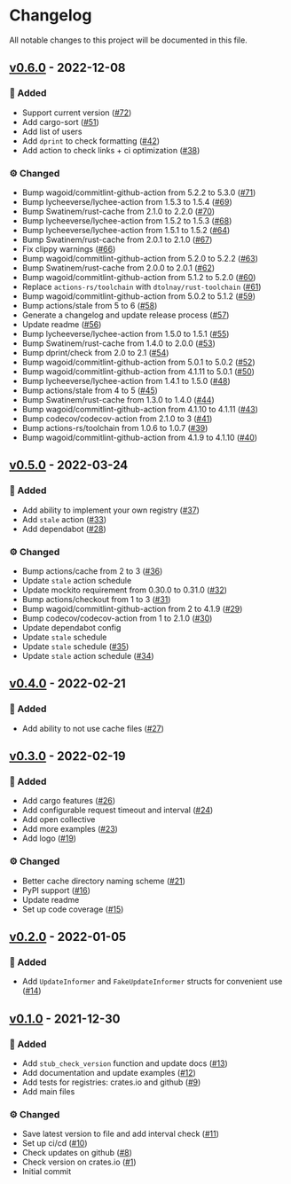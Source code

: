 # Changelog

All notable changes to this project will be documented in this file.

## [v0.6.0](https://github.com/mgrachev/update-informer/releases/tag/v0.6.0) - 2022-12-08

### 🚀 Added

- Support current version ([#72](https://github.com/mgrachev/update-informer/pull/72))
- Add cargo-sort ([#51](https://github.com/mgrachev/update-informer/pull/51))
- Add list of users
- Add `dprint` to check formatting ([#42](https://github.com/mgrachev/update-informer/pull/42))
- Add action to check links + ci optimization ([#38](https://github.com/mgrachev/update-informer/pull/38))

### ⚙️ Changed

- Bump wagoid/commitlint-github-action from 5.2.2 to 5.3.0 ([#71](https://github.com/mgrachev/update-informer/pull/71))
- Bump lycheeverse/lychee-action from 1.5.3 to 1.5.4 ([#69](https://github.com/mgrachev/update-informer/pull/69))
- Bump Swatinem/rust-cache from 2.1.0 to 2.2.0 ([#70](https://github.com/mgrachev/update-informer/pull/70))
- Bump lycheeverse/lychee-action from 1.5.2 to 1.5.3 ([#68](https://github.com/mgrachev/update-informer/pull/68))
- Bump lycheeverse/lychee-action from 1.5.1 to 1.5.2 ([#64](https://github.com/mgrachev/update-informer/pull/64))
- Bump Swatinem/rust-cache from 2.0.1 to 2.1.0 ([#67](https://github.com/mgrachev/update-informer/pull/67))
- Fix clippy warnings ([#66](https://github.com/mgrachev/update-informer/pull/66))
- Bump wagoid/commitlint-github-action from 5.2.0 to 5.2.2 ([#63](https://github.com/mgrachev/update-informer/pull/63))
- Bump Swatinem/rust-cache from 2.0.0 to 2.0.1 ([#62](https://github.com/mgrachev/update-informer/pull/62))
- Bump wagoid/commitlint-github-action from 5.1.2 to 5.2.0 ([#60](https://github.com/mgrachev/update-informer/pull/60))
- Replace `actions-rs/toolchain` with `dtolnay/rust-toolchain` ([#61](https://github.com/mgrachev/update-informer/pull/61))
- Bump wagoid/commitlint-github-action from 5.0.2 to 5.1.2 ([#59](https://github.com/mgrachev/update-informer/pull/59))
- Bump actions/stale from 5 to 6 ([#58](https://github.com/mgrachev/update-informer/pull/58))
- Generate a changelog and update release process ([#57](https://github.com/mgrachev/update-informer/pull/57))
- Update readme ([#56](https://github.com/mgrachev/update-informer/pull/56))
- Bump lycheeverse/lychee-action from 1.5.0 to 1.5.1 ([#55](https://github.com/mgrachev/update-informer/pull/55))
- Bump Swatinem/rust-cache from 1.4.0 to 2.0.0 ([#53](https://github.com/mgrachev/update-informer/pull/53))
- Bump dprint/check from 2.0 to 2.1 ([#54](https://github.com/mgrachev/update-informer/pull/54))
- Bump wagoid/commitlint-github-action from 5.0.1 to 5.0.2 ([#52](https://github.com/mgrachev/update-informer/pull/52))
- Bump wagoid/commitlint-github-action from 4.1.11 to 5.0.1 ([#50](https://github.com/mgrachev/update-informer/pull/50))
- Bump lycheeverse/lychee-action from 1.4.1 to 1.5.0 ([#48](https://github.com/mgrachev/update-informer/pull/48))
- Bump actions/stale from 4 to 5 ([#45](https://github.com/mgrachev/update-informer/pull/45))
- Bump Swatinem/rust-cache from 1.3.0 to 1.4.0 ([#44](https://github.com/mgrachev/update-informer/pull/44))
- Bump wagoid/commitlint-github-action from 4.1.10 to 4.1.11 ([#43](https://github.com/mgrachev/update-informer/pull/43))
- Bump codecov/codecov-action from 2.1.0 to 3 ([#41](https://github.com/mgrachev/update-informer/pull/41))
- Bump actions-rs/toolchain from 1.0.6 to 1.0.7 ([#39](https://github.com/mgrachev/update-informer/pull/39))
- Bump wagoid/commitlint-github-action from 4.1.9 to 4.1.10 ([#40](https://github.com/mgrachev/update-informer/pull/40))

## [v0.5.0](https://github.com/mgrachev/update-informer/releases/tag/v0.5.0) - 2022-03-24

### 🚀 Added

- Add ability to implement your own registry ([#37](https://github.com/mgrachev/update-informer/pull/37))
- Add `stale` action ([#33](https://github.com/mgrachev/update-informer/pull/33))
- Add dependabot ([#28](https://github.com/mgrachev/update-informer/pull/28))

### ⚙️ Changed

- Bump actions/cache from 2 to 3 ([#36](https://github.com/mgrachev/update-informer/pull/36))
- Update `stale` action schedule
- Update mockito requirement from 0.30.0 to 0.31.0 ([#32](https://github.com/mgrachev/update-informer/pull/32))
- Bump actions/checkout from 1 to 3 ([#31](https://github.com/mgrachev/update-informer/pull/31))
- Bump wagoid/commitlint-github-action from 2 to 4.1.9 ([#29](https://github.com/mgrachev/update-informer/pull/29))
- Bump codecov/codecov-action from 1 to 2.1.0 ([#30](https://github.com/mgrachev/update-informer/pull/30))
- Update dependabot config
- Update `stale` schedule
- Update `stale` schedule ([#35](https://github.com/mgrachev/update-informer/pull/35))
- Update `stale` action schedule ([#34](https://github.com/mgrachev/update-informer/pull/34))

## [v0.4.0](https://github.com/mgrachev/update-informer/releases/tag/v0.4.0) - 2022-02-21

### 🚀 Added

- Add ability to not use cache files ([#27](https://github.com/mgrachev/update-informer/pull/27))

## [v0.3.0](https://github.com/mgrachev/update-informer/releases/tag/v0.3.0) - 2022-02-19

### 🚀 Added

- Add cargo features ([#26](https://github.com/mgrachev/update-informer/pull/26))
- Add configurable request timeout and interval ([#24](https://github.com/mgrachev/update-informer/pull/24))
- Add open collective
- Add more examples ([#23](https://github.com/mgrachev/update-informer/pull/23))
- Add logo ([#19](https://github.com/mgrachev/update-informer/pull/19))

### ⚙️ Changed

- Better cache directory naming scheme ([#21](https://github.com/mgrachev/update-informer/pull/21))
- PyPI support ([#16](https://github.com/mgrachev/update-informer/pull/16))
- Update readme
- Set up code coverage ([#15](https://github.com/mgrachev/update-informer/pull/15))

## [v0.2.0](https://github.com/mgrachev/update-informer/releases/tag/v0.2.0) - 2022-01-05

### 🚀 Added

- Add `UpdateInformer` and `FakeUpdateInformer` structs for convenient use ([#14](https://github.com/mgrachev/update-informer/pull/14))

## [v0.1.0](https://github.com/mgrachev/update-informer/releases/tag/v0.1.0) - 2021-12-30

### 🚀 Added

- Add `stub_check_version` function and update docs ([#13](https://github.com/mgrachev/update-informer/pull/13))
- Add documentation and update examples ([#12](https://github.com/mgrachev/update-informer/pull/12))
- Add tests for registries: crates.io and github ([#9](https://github.com/mgrachev/update-informer/pull/9))
- Add main files

### ⚙️ Changed

- Save latest version to file and add interval check ([#11](https://github.com/mgrachev/update-informer/pull/11))
- Set up ci/cd ([#10](https://github.com/mgrachev/update-informer/pull/10))
- Check updates on github ([#8](https://github.com/mgrachev/update-informer/pull/8))
- Check version on crates.io ([#1](https://github.com/mgrachev/update-informer/pull/1))
- Initial commit
